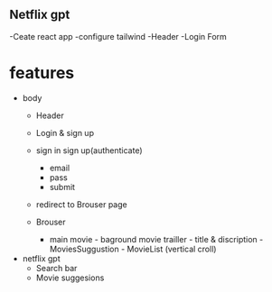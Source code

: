 ## Netflix gpt

-Ceate react app
-configure tailwind
-Header
-Login Form



# features 
- body 
   -  Header
   -  Login & sign up
     - sign in sign up(authenticate)
       - email 
       - pass
       - submit
    - redirect to Brouser page

   - Brouser
     - main movie - baground movie trailler - title & discription - MoviesSuggustion - MovieList (vertical croll)
- netflix gpt
  - Search bar
  - Movie suggesions
